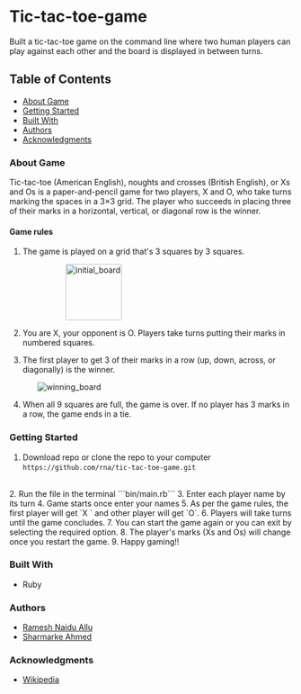 # Tic-tac-toe-game
Built a tic-tac-toe game on the command line where two human players can play against each other and the board is displayed in between turns.

## Table of Contents

- [About Game](#about-game)
- [Getting Started](#getting-started)
- [Built With](#built-with)
- [Authors](#authors)
- [Acknowledgments](#acknowledgements)

### About Game

Tic-tac-toe (American English), noughts and crosses (British English), or Xs and Os is a paper-and-pencil game for two players, X and O, who take turns marking the spaces in a 3×3 grid. The player who succeeds in placing three of their marks in a horizontal, vertical, or diagonal row is the winner.

#### Game rules
1. The game is played on a grid that's 3 squares by 3 squares.

<img style="margin-left:100px" src="https://encrypted-tbn0.gstatic.com/images?q=tbn%3AANd9GcT8DdbQbKuhUbZCnWDgV6KKH7I5OKnB1ExBRcs6zbCGY4lcfDyJ" alt="initial_board" width="100"/>

2. You are X, your opponent is O. Players take turns putting their marks in numbered squares.

3. The first player to get 3 of their marks in a row (up, down, across, or diagonally) is the winner.
<img style="margin-left:50px" src="https://encrypted-tbn0.gstatic.com/images?q=tbn%3AANd9GcRs_C3vSZ453xX1nJo0weGMvrub6vQ2fD9wkrqN_aEsoRFOgVix" alt="winning_board" />

4. When all 9 squares are full, the game is over. If no player has 3 marks in a row, the game ends in a tie.


### Getting Started

1. Download repo or clone the repo to your computer ```https://github.com/rna/tic-tac-toe-game.git```
  <br/>
2. Run the file in the terminal ```bin/main.rb```
3. Enter each player name by its turn
4. Game starts once enter your names
5. As per the game rules, the first player will get `X ` and other player will get `O`.
6. Players will take turns until the game concludes.
7. You can start the game again or you can exit by selecting the required option.
8. The player's marks (Xs and Os) will change once you restart the game.
9. Happy gaming!!

### Built With
- Ruby 

### Authors
- [Ramesh Naidu Allu](https://github.com/rna)
- [Sharmarke Ahmed](https://github.com/mrnadaara)

### Acknowledgments
 - [Wikipedia](https://en.wikipedia.org/wiki/Tic-tac-toe)